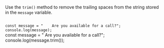 Use the `trim()` method
to remove the
trailing spaces
from the string stored in
the `message` variable.

<codeblock language="javascript" type="exercise" testMode="fixedInput">
<code>
const message = "    Are you available for a call?";
console.log(message);
</code>

<solution>
const message = "    Are you available for a call?";
console.log(message.trim());
</solution>
</codeblock>